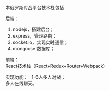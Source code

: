 本俄罗斯对战平台技术栈包括  
  
后端：  
1. nodejs，搭建后台；  
2. express，管理路由；  
3. socket.io，实现实时通信；  
4. mongoose 数据库；  
  
前端：  
React技术栈（React+Redux+Router+Webpack）  

实现功能：  
1-6人多人对战；  
多人在线聊天。
